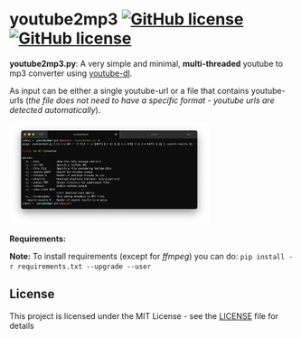 # youtube2mp3 [![GitHub license](https://img.shields.io/badge/license-MIT-blue.svg)](https://github.com/chrispetrou/youtube2mp3/blob/master/LICENSE) [![GitHub license](https://img.shields.io/badge/python-3-yellow.svg)](https://www.python.org/)

**youtube2mp3.py**: A very simple and minimal, __multi-threaded__ youtube to mp3 converter using [youtube-dl](https://github.com/rg3/youtube-dl).

As input can be either a single youtube-url or a file that contains youtube-urls (*the file does not need to have a specific format - youtube urls are detected automatically*).

<img src="images/helpmsg.png" width="70%">

**Requirements:**

**Note:** To install requirements (except for _ffmpeg_) you can do: 
`pip install -r requirements.txt --upgrade --user`

## License

This project is licensed under the MIT License - see the [LICENSE](LICENSE) file for details